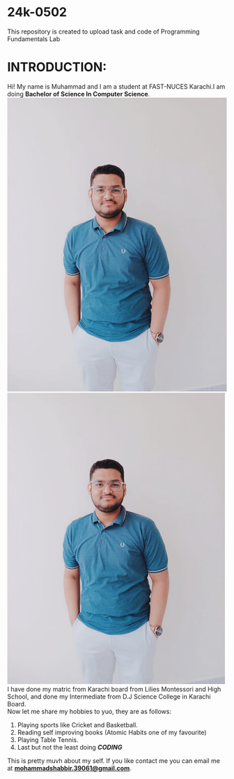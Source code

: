 # 24k-0502
This repository is created to upload task and code of Programming Fundamentals Lab

# **INTRODUCTION:**
Hi! My name is Muhammad and I am a student at FAST-NUCES Karachi.I am doing **Bachelor of Science In Computer Science**.
![Myself](https://raw.githubusercontent.com/ms-rampura/24k-0502/28f4afa45defa1233263358a1c259a604b7b34c0/WhatsApp%20Image%202024-07-31%20at%2016.28.45_9f6dc890.jpg)
<img src="https://raw.githubusercontent.com/ms-rampura/24k-0502/28f4afa45defa1233263358a1c259a604b7b34c0/WhatsApp%20Image%202024-07-31%20at%2016.28.45_9f6dc890.jpg"  width="500"/>
I have done my matric from Karachi board from Lilies Montessori and High School, and done my Intermediate from D.J Science College in Karachi Board.\
Now let me share my hobbies to yuo, they are as follows:
1. Playing sports like Cricket and Basketball.
2. Reading self improving books (Atomic Habits one of my favourite)
3. Playing Table Tennis.
4. Last but not the least doing **_CODING_**
   
This is pretty muvh about my self. If you like contact me you can email me at **mohammadshabbir.39061@gmail.com**.


